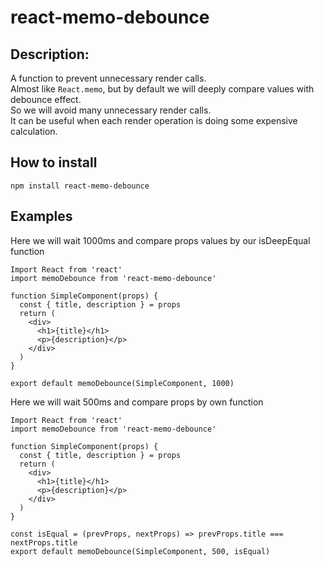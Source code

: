 # react-memo-debounce

## Description:

A function to prevent unnecessary render calls. <br />
Almost like `React.memo`, but by default we will deeply compare values with debounce effect. <br />
So we will avoid many unnecessary render calls. <br />
It can be useful when each render operation is doing some expensive calculation. <br />

## How to install
```
npm install react-memo-debounce
```

## Examples

Here we will wait 1000ms and compare props values by our isDeepEqual function
```
Import React from 'react'
import memoDebounce from 'react-memo-debounce'

function SimpleComponent(props) {
  const { title, description } = props
  return (
    <div>
      <h1>{title}</h1>
      <p>{description}</p>
    </div>
  )
}

export default memoDebounce(SimpleComponent, 1000)
```

Here we will wait 500ms and compare props by own function
```
Import React from 'react'
import memoDebounce from 'react-memo-debounce'

function SimpleComponent(props) {
  const { title, description } = props
  return (
    <div>
      <h1>{title}</h1>
      <p>{description}</p>
    </div>
  )
}

const isEqual = (prevProps, nextProps) => prevProps.title === nextProps.title
export default memoDebounce(SimpleComponent, 500, isEqual)
```
